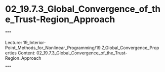 # 02_19.7.3_Global_Convergence_of_the_Trust-Region_Approach

"""

Lecture: 19_Interior-Point_Methods_for_Nonlinear_Programming/19.7_Global_Convergence_Properties
Content: 02_19.7.3_Global_Convergence_of_the_Trust-Region_Approach

"""

